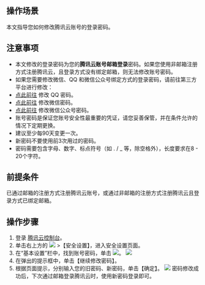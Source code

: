 ## 操作场景

本文指导您如何修改腾讯云账号的登录密码。

## 注意事项

- 本文修改的登录密码为您的**腾讯云账号邮箱登录**密码。如果您使用非邮箱注册方式注册腾讯云，且登录方式没有绑定邮箱，则无法修改账号密码。
- 如果您需要修改微信、QQ 和微信公众号绑定方式的登录密码，请前往第三方平台进行修改：
 - [点此前往](https://aq.qq.com/v2/uv_aq/html/reset_pwd/pc_reset_pwd_input_account.html?v=4.0) 修改 QQ 密码。
 - [点此前往](https://kf.qq.com/faq/161226rQRJ7z161226BJfeUJ.html) 修改微信密码。
 - [点此前往](https://mp.weixin.qq.com/cgi-bin/readtemplate?t=forgetpwd/index_tmpl&token=&lang=zh_CN) 修改微信公众号密码。
- 账号密码是保证您账号安全性最重要的凭证，请您妥善保管，并在条件允许的情况下定期更换。
 - 建议至少每90天变更一次。
 - 新密码不要使用前3次用过的密码。
 - 密码需要包含字母、数字、标点符号（如 . / _ 等，除空格外），长度要求在8 - 20个字符。

## 前提条件

已通过邮箱的注册方式注册腾讯云账号，或通过非邮箱的注册方式注册腾讯云且登录方式已绑定邮箱。

## 操作步骤

1. 登录 [腾讯云控制台](https://console.cloud.tencent.com)。
2. 单击右上方的 ![](https://main.qcloudimg.com/raw/9859463919bdc7f5853b834fb59e6d92.png) >【安全设置】，进入安全设置页面。
3. 在“基本设置”栏中，找到账号密码，单击 ![](https://main.qcloudimg.com/raw/ddb7d79be334083e94f5487471817771.png)。
![](https://main.qcloudimg.com/raw/f0775b66cb3a978c0ebc5c5c60936902.jpg)
4. 在弹出的提示框中，单击【继续修改密码】。
5. 根据页面提示，分别输入您的旧密码、新密码，单击【确定】。
![](https://main.qcloudimg.com/raw/6e4925cacb3286875b7cca55a156cafa.png)
密码修改成功后，下次通过邮箱登录腾讯云时，使用新密码登录即可。



